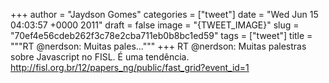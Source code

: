 
+++
author = "Jaydson Gomes"
categories = ["tweet"]
date = "Wed Jun 15 04:03:57 +0000 2011"
draft = false
image = "{TWEET_IMAGE}"
slug = "70ef4e56cdeb262f3c78e2cba711eb0b8bc1ed59"
tags = ["tweet"]
title = """RT @nerdson: Muitas pales..."""
+++
RT @nerdson: Muitas palestras sobre Javascript no FISL. É uma tendência.  http://fisl.org.br/12/papers_ng/public/fast_grid?event_id=1
